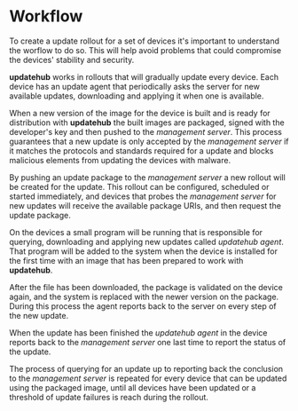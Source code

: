 # Workflow

To create a update rollout for a set of devices it's important to understand the
worflow to do so. This will help avoid problems that could compromise the
devices' stability and security.

**updatehub** works in rollouts that will gradually update every device. Each
device has an update agent that periodically asks the server for new available
updates, downloading and applying it when one is available.

When a new version of the image for the device is built and is ready for
distribution with **updatehub** the built images are packaged, signed with the
developer's key and then pushed to the *management server*. This process
guarantees that a new update is only accepted by the *management server* if
it matches the protocols and standards required for a update and blocks
malicious elements from updating the devices with malware.

By pushing an update package to the *management server* a new rollout will be
created for the update. This rollout can be configured, scheduled or started
immediately, and devices that probes the *management server* for new updates
will receive the available package URIs, and then request the update package.

On the devices a small program will be running that is responsible for querying,
downloading and applying new updates called *updatehub agent*. That program will
be added to the system when the device is installed for the first time with an
image that has been prepared to work with **updatehub**.

After the file has been downloaded, the package is validated on the device
again, and the system is replaced with the newer version on the package. During
this process the agent reports back to the server on every step of the new
update.

When the update has been finished the *updatehub agent* in the device reports
back to the *management server* one last time to report the status of the
update.

The process of querying for an update up to reporting back the conclusion to
the *management server* is repeated for every device that can be updated using
the packaged image, until all devices have been updated or a threshold of update
failures is reach during the rollout.